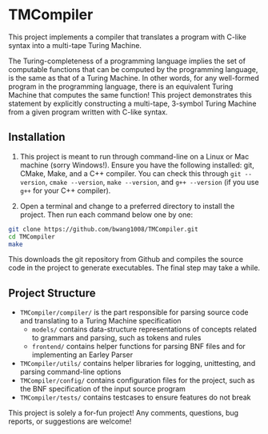 # TMCompiler

This project implements a compiler that translates a program with C-like syntax into a multi-tape Turing Machine.

The Turing-completeness of a programming language implies the set of computable functions that can be computed by the programming language, is the same as that of a Turing Machine. In other words, for any well-formed program in the programming language, there is an equivalent Turing Machine that computes the same function! This project demonstrates this statement by explicitly constructing a multi-tape, 3-symbol Turing Machine from a given program written with C-like syntax.

## Installation
1. This project is meant to run through command-line on a Linux or Mac machine (sorry Windows!). Ensure you have the following installed: git, CMake, Make, and a C++ compiler. You can check this through `git --version`, `cmake --version`, `make --version`, and `g++ --version` (if you use `g++` for your C++ compiler).

2. Open a terminal and change to a preferred directory to install the project. Then run each command below one by one:
```sh
git clone https://github.com/bwang1008/TMCompiler.git
cd TMCompiler
make
```

This downloads the git repository from Github and compiles the source code in the project to generate executables. The final step may take a while.

## Project Structure
- `TMCompiler/compiler/` is the part responsible for parsing source code and translating to a Turing Machine specification
	- `models/` contains data-structure representations of concepts related to grammars and parsing, such as tokens and rules
	- `frontend/` contains helper functions for parsing BNF files and for implementing an Earley Parser
- `TMCompiler/utils/` contains helper libraries for logging, unittesting, and parsing command-line options
- `TMCompiler/config/` contains configuration files for the project, such as the BNF specification of the input source program
- `TMCompiler/tests/` contains testcases to ensure features do not break

This project is solely a for-fun project! Any comments, questions, bug reports, or suggestions are welcome!
